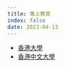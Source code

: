 ```yaml
---
title: 專上教育
index: false
date: 2023-04-13
---
```

<adsense></adsense>

- [香港大學](university-of-hong-kong.md)
- [香港中文大學](chinese-university-of-hong-kong.md)